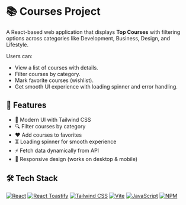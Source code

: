 # 📚 Courses Project

A React-based web application that displays **Top Courses** with filtering options across categories like Development, Business, Design, and Lifestyle.  

Users can:
- View a list of courses with details.
- Filter courses by category.
- Mark favorite courses (wishlist).
- Get smooth UI experience with loading spinner and error handling.



## 🚀 Features
- 🎨 Modern UI with Tailwind CSS
- 🔍 Filter courses by category
- ❤️ Add courses to favorites
- ⏳ Loading spinner for smooth experience
- ⚡ Fetch data dynamically from API
- 📱 Responsive design (works on desktop & mobile)


## 🛠️ Tech Stack

[![React](https://img.shields.io/badge/React-20232A?style=for-the-badge&logo=react&logoColor=61DAFB)](https://reactjs.org/)
[![React Toastify](https://img.shields.io/badge/React_Toastify-FF8800?style=for-the-badge&logo=react&logoColor=white)](https://fkhadra.github.io/react-toastify/)
[![Tailwind CSS](https://img.shields.io/badge/Tailwind_CSS-38B2AC?style=for-the-badge&logo=tailwind-css&logoColor=white)](https://tailwindcss.com/)
[![Vite](https://img.shields.io/badge/Vite-646CFF?style=for-the-badge&logo=vite&logoColor=FFD62E)](https://vitejs.dev/)
[![JavaScript](https://img.shields.io/badge/JavaScript-ES6+-F7DF1E?style=for-the-badge&logo=javascript&logoColor=black)](https://developer.mozilla.org/en-US/docs/Web/JavaScript)
[![NPM](https://img.shields.io/badge/NPM-CB3837?style=for-the-badge&logo=npm&logoColor=white)](https://www.npmjs.com/)

